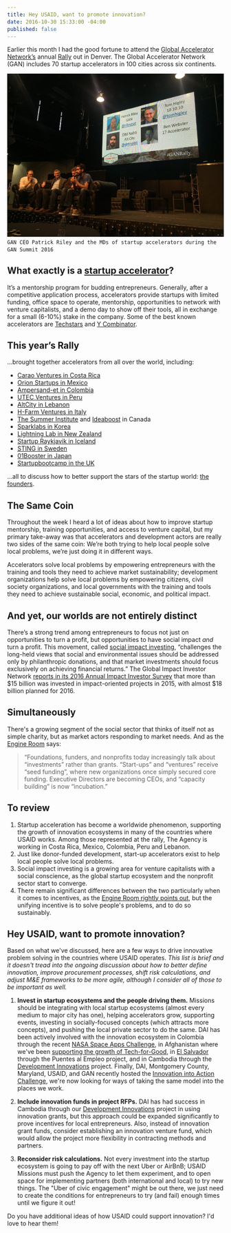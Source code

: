 ```yaml
---
title: Hey USAID, want to promote innovation?
date: 2016-10-30 15:33:00 -04:00
published: false
---
```


Earlier this month I had the good fortune to attend the [Global Accelerator Network’s](http://gan.co) annual [Rally]( https://twitter.com/hashtag/ganrally) out in Denver. The Global Accelerator Network (GAN) includes 70 startup accelerators in 100 cities across six continents. 

![GAN stage.jpg](/uploads/GAN%20stage.jpg)
`GAN CEO Patrick Riley and the MDs of startup accelerators during the GAN Summit 2016`

## What exactly is a [startup accelerator](https://en.wikipedia.org/wiki/Seed_accelerator)?

It’s a mentorship program for budding entrepreneurs. Generally, after a competitive application process, accelerators provide startups with limited funding, office space to operate, mentorship, opportunities to network with venture capitalists, and a demo day to show off their tools, all in exchange for a small (6-10%) stake in the company. Some of the best known accelerators are [Techstars](http://www.techstars.com/) and [Y Combinator](https://www.ycombinator.com/). 

## This year’s Rally 
...brought together accelerators from all over the world, including:

* [Carao Ventures in Costa Rica](http://www.caraov.com/)
* [Orion Startups in Mexico](http://hello.orionstartups.com/)
* [Ampersand-et in Colombia](http://gan.co/members/view/ampersand-et)
* [UTEC Ventures in Peru](http://www.utecventures.com/)
* [AltCity in Lebanon](http://www.altcity.me/)
* [H-Farm Ventures in Italy](http://www.h-farm.com/en/)
* [The Summer Institute](http://www.summerinst.ca/) and [Ideaboost](http://www.ideaboost.ca/) in Canada
* [Sparklabs in Korea](http://www.sparklabs.co.kr/)
* [Lightning Lab in New Zealand](http://www.lightninglab.co.nz/)
* [Startup Raykjavik in Iceland]( http://www.startupreykjavik.com/)
* [STING in Sweden](http://www.stockholminnovation.com/en/our-programs/sting-accelerate/)
* [01Booster in Japan](https://01booster.com/)
* [Startupbootcamp in the UK](https://www.startupbootcamp.org/)

...all to discuss how to better support the stars of the startup world: [the founders](http://www.inc.com/young-entrepreneur-council/7-rockstar-female-founders-share-their-best-startup-advice.html). 

## The Same Coin
Throughout the week I heard a lot of ideas about how to improve startup mentorship, training opportunities, and access to venture capital, but my primary take-away was that accelerators and development actors are really two sides of the same coin: We’re both trying to help local people solve local problems, we’re just doing it in different ways. 

Accelerators solve local problems by empowering entrepreneurs with the training and tools they need to achieve market sustainability; development organizations help solve local problems by empowering citizens, civil society organizations, and local governments with the training and tools they need to achieve sustainable social, economic, and political impact. 

## And yet, our worlds are not entirely distinct 
There’s a strong trend among entrepreneurs to focus not just on opportunities to turn a profit, but opportunities to have social impact *and* turn a profit. This movement, called [social impact investing](https://thegiin.org/impact-investing/need-to-know/), “challenges the long-held views that social and environmental issues should be addressed only by philanthropic donations, and that market investments should focus exclusively on achieving financial returns.” The Global Impact Investor Network [reports in its 2016 Annual Impact Investor Survey](https://thegiin.org/assets/2016%20GIIN%20Annual%20Impact%20Investor%20Survey_Web.pdf) that more than $15 billion was invested in impact-oriented projects in 2015, with almost $18 billion planned for 2016.

## Simultaneously
There's a growing segment of the social sector that thinks of itself not as simple charity, but as market actors responding to market needs. And as the [Engine Room](https://www.theengineroom.org/disrupt-your-market) says:

> “Foundations, funders, and nonprofits today increasingly talk about “investments” rather than grants. “Start-ups” and “ventures” receive “seed funding”, where new organizations once simply secured core funding. Executive Directors are becoming CEOs, and “capacity building” is now “incubation.”

## To review
1. Startup acceleration has become a worldwide phenomenon, supporting the growth of innovation ecosystems in many of the countries where USAID works. Among those represented at the rally, The Agency is working in Costa Rica, Mexico, Colombia, Peru and Lebanon.
2. Just like donor-funded development, start-up accelerators exist to help local people solve local problems. 
3. Social impact investing is a growing area for venture capitalists with a social conscience, as the global startup ecosystem and the nonprofit sector start to converge. 
4. There remain significant differences between the two particularly when it comes to incentives, as the [Engine Room rightly points out](https://www.theengineroom.org/disrupt-your-market/), but the unifying incentive is to solve people's problems, and to do so sustainably. 

## Hey USAID, want to promote innovation?
Based on what we've discussed, here are a few ways to drive innovative problem solving in the countries where USAID operates. 
*This list is brief and it doesn't tread into the ongoing discussion about how to better define innovation, improve procurement processes, shift risk calculations, and adjust M&E frameworks to be more agile, although I consider all of those to be important as well.*

1. **Invest in startup ecosystems and the people driving them.** 
Missions should be integrating with local startup ecosystems (almost every medium to major city has one), helping accelerators grow, supporting events, investing in socially-focused concepts (which attracts more concepts), and pushing the local private sector to do the same. DAI has been actively involved with the innovation ecosystem in Colombia through the recent [NASA Space Apps Challenge](https://dai-global-digital.com/top-3-climate-change-concepts-from-the-2016-nasa-space-apps-challenge-bogota.html), in Afghanistan where we've been [supporting the growth of Tech-for-Good](https://dai-global-digital.com/sowing-the-seeds-of-a-tech-for-social-good-ecosystem-in-afghanistan.html), in [El Salvador](https://dai-global-digital.com/innovation-and-entrepreneurship-in-el-salvador.html) through the Puentes al Empleo project, and in Cambodia through the [Development Innovations](https://www.facebook.com/DevInnoKH/) project. Finally, DAI, Montgomery County, Maryland, USAID, and GAN recently hosted the [Innovation into Action Challenge](https://dai.forms.fm/innovation-into-action-challenge), we're now looking for ways of taking the same model into the places we work. 

2. **Include innovation funds in project RFPs.** DAI has had success in Cambodia through our [Development Innovations](http://www.development-innovations.org/success-stories/) project in using innovation grants, but this approach could be expanded significantly to prove incentives for local entrepreneurs. Also, instead of innovation grant funds, consider establishing an innovation venture fund, which would allow the project more flexibility in contracting methods and partners.

3. **Reconsider risk calculations.** Not every investment into the startup ecosystem is going to pay off with the next Uber or AirBnB; USAID Missions must push the Agency to let them experiment, and to open space for implementing partners (both international and local) to try new things. The "Uber of civic engagement" might be out there, we just need to create the conditions for entrepreneurs to try (and fail) enough times until we figure it out! 

Do you have additional ideas of how USAID could support innovation? I'd love to hear them! 

